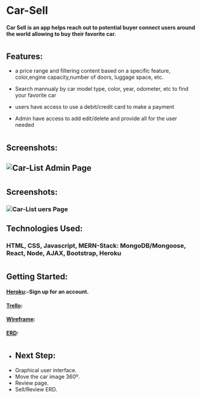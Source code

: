 # Car-Sell

#### Car Sell is an app helps reach out to potential buyer connect users around the world allowing to buy their favorite car. 
#

## Features:
* a price range and filtering content based on a specific feature, color,engine capacity,number of doors, luggage space, etc.

* Search mannualy by car model type, color, year, odometer, etc to find your favorite car

* users have access to use a debit/credit card to make a payment 

* Admin have access to add edit/delete and provide all for the user needed
#

## Screenshots:
## ![Car-List Admin Page](https://i.imgur.com/vKXLFuY.png)
#

## Screenshots:
### ![Car-List uers Page](https://i.imgur.com/d0pR5Ba.png)


## Technologies Used: 
### HTML, CSS, Javascript, MERN-Stack: MongoDB/Mongoose, React, Node, AJAX, Bootstrap, Heroku
#

## Getting Started:
#### [Heroku](https://carrent1.herokuapp.com/):-Sign up for an account.

#### [Trello](https://trello.com/b/fY9xPmTa/car-sell):

#### [Wireframe](https://www.figma.com/file/EeWaAzqAqQCyrvtXmqADJ1/Untitled?node-id=0%3A1):

#### [ERD](https://app.lucidchart.com/lucidchart/0de465b2-93a2-4ace-a2d8-b2f530fe7d27/edit?beaconFlowId=C2A35232EB74FCC3&page=0_0#?folder_id=home&browser=icon):
#

#### 
* ## Next Step:
* Graphical user interface.
* Move the car image 360º.
* Review page.
* Sell/Review ERD.

#
 

